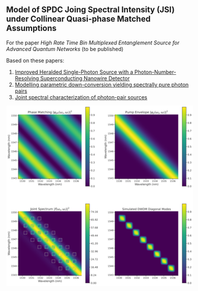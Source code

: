 ## Model of SPDC Joing Spectral Intensity (JSI) under Collinear Quasi-phase Matched Assumptions

For the paper _High Rate Time Bin Multiplexed Entanglement Source for Advanced Quantum Networks_ (to be published)

Based on these papers:

1. [Improved Heralded Single-Photon Source with a Photon-Number-Resolving Superconducting Nanowire Detector](https://journals.aps.org/prapplied/abstract/10.1103/PhysRevApplied.18.064007)
2. [Modelling parametric down-conversion yielding spectrally pure photon pairs](https://opg.optica.org/oe/fulltext.cfm?uri=oe-24-3-2712&id=335990)
3. [Joint spectral characterization of photon-pair sources](https://www.tandfonline.com/doi/abs/10.1080/09500340.2018.1437228?journalCode=tmop20)

![model](./test.svg)
